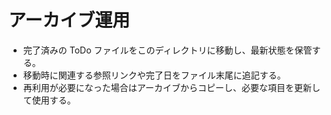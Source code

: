 # アーカイブ運用

- 完了済みの ToDo ファイルをこのディレクトリに移動し、最新状態を保管する。
- 移動時に関連する参照リンクや完了日をファイル末尾に追記する。
- 再利用が必要になった場合はアーカイブからコピーし、必要な項目を更新して使用する。
